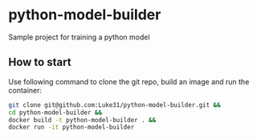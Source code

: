 # python-model-builder
Sample project for training a python model

## How to start

Use following command to clone the git repo, build an image and run the container: 
```bash
git clone git@github.com:Luke31/python-model-builder.git &&
cd python-model-builder &&
docker build -t python-model-builder . &&
docker run -it python-model-builder
```